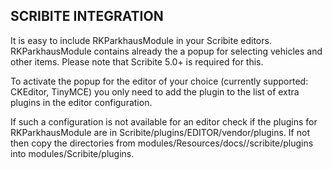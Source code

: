 SCRIBITE INTEGRATION
--------------------

It is easy to include RKParkhausModule in your Scribite editors.
RKParkhausModule contains already the a popup for selecting vehicles and other items.
Please note that Scribite 5.0+ is required for this.

To activate the popup for the editor of your choice (currently supported: CKEditor, TinyMCE)
you only need to add the plugin to the list of extra plugins in the editor configuration.

If such a configuration is not available for an editor check if the plugins for
RKParkhausModule are in Scribite/plugins/EDITOR/vendor/plugins. If not then copy the directories from
    modules/Resources/docs//scribite/plugins into modules/Scribite/plugins.
